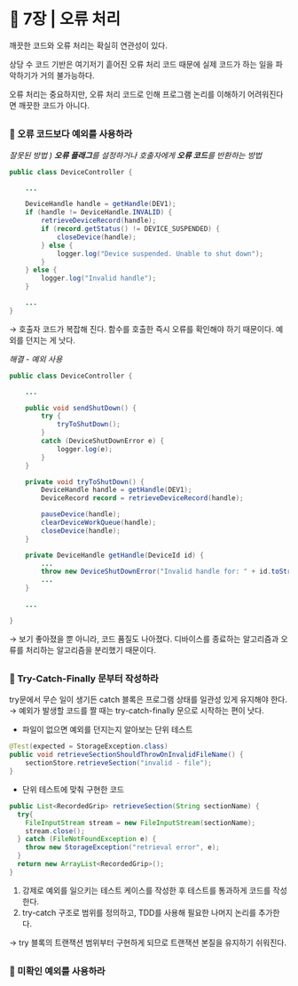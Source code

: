 # 🧷 7장 | 오류 처리

깨끗한 코드와 오류 처리는 확실히 연관성이 있다. 

상당 수 코드 기반은 여기저기 흩어진 오류 처리 코드 때문에 실제 코드가 하는 일을 파악하기가 거의 불가능하다.

오류 처리는 중요하지만, 오류 처리 코드로 인해 프로그램 논리를 이해하기 어려워진다면 깨끗한 코드가 아니다.

##

### 📘 오류 코드보다 예외를 사용하라

*잘못된 방법 ) **오류 플래그**를 설정하거나 호출자에게 **오류 코드**를 반환하는 방법*

```java
public class DeviceController {

	...

	DeviceHandle handle = getHandle(DEV1);
	if (handle != DeviceHandle.INVALID) {
		retrieveDeviceRecord(handle);
		if (record.getStatus() != DEVICE_SUSPENDED) {
			closeDevice(handle);
		} else {
			logger.log("Device suspended. Unable to shut down");
		}
	} else {
		logger.log("Invalid handle");
	}

	...
}
```

→ 호출자 코드가 복잡해 진다. 함수를 호출한 즉시 오류를 확인해야 하기 때문이다. 예외를 던지는 게 낫다.

*해결 - 예외 사용*

```java
public class DeviceController {

	...

	public void sendShutDown() {
		try {
			tryToShutDown();
		}
		catch (DeviceShutDownError e) {
			logger.log(e);
		}
	}

	private void tryToShutDown() {
		DeviceHandle handle = getHandle(DEV1);
		DeviceRecord record = retrieveDeviceRecord(handle);

		pauseDevice(handle);
		clearDeviceWorkQueue(handle);
		closeDevice(handle);
	}

	private DeviceHandle getHandle(DeviceId id) {
		...
		throw new DeviceShutDownError("Invalid handle for: " + id.toString());
		...
	}
	
	...

}
```

→ 보기 좋아졌을 뿐 아니라, 코드 품질도 나아졌다. 
디바이스를 종료하는 알고리즘과 오류를 처리하는 알고리즘을 분리했기 때문이다.

##

### 📘 Try-Catch-Finally 문부터 작성하라

try문에서 무슨 일이 생기든 catch 블록은 프로그램 상태를 일관성 있게 유지해야 한다.  
→ 예외가 발생할 코드를 짤 때는 try-catch-finally 문으로 시작하는 편이 낫다.

- 파일이 없으면 예외를 던지는지 알아보는 단위 테스트

```java
@Test(expected = StorageException.class)
public void retrieveSectionShouldThrowOnInvalidFileName() {
	sectionStore.retrieveSection("invalid - file");
}
```

- 단위 테스트에 맞춰 구현한 코드

```java
public List<RecordedGrip> retrieveSection(String sectionName) {
  try{
    FileInputStream stream = new FileInputStream(sectionName);
    stream.close();
  } catch (FileNotFoundException e) {
    throw new StorageException("retrieval error", e);
  }
  return new ArrayList<RecordedGrip>();
}
```

1. 강제로 예외를 일으키는 테스트 케이스를 작성한 후 테스트를 통과하게 코드를 작성한다.
2. try-catch 구조로 범위를 정의하고, TDD를 사용해 필요한 나머지 논리를 추가한다.

→ try 블록의 트랜잭션 범위부터 구현하게 되므로 트랜잭션 본질을 유지하기 쉬워진다.

##

### 📘 미확인 예외를 사용하라
